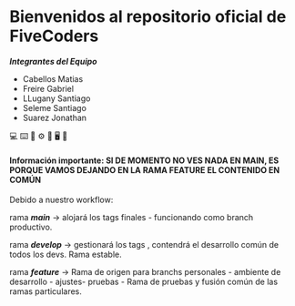 # Bienvenidos al repositorio oficial de  **FiveCoders**

***Integrantes del Equipo***

- Cabellos Matias
- Freire Gabriel
- LLugany Santiago
- Seleme Santiago
- Suarez Jonathan


💻  ⌨️ 💾 ⚙️ 🎸 🖥️ 🧠


#### Información importante:    **SI DE MOMENTO  NO VES NADA EN MAIN, ES PORQUE VAMOS DEJANDO EN LA RAMA FEATURE EL CONTENIDO EN COMÚN** 

Debido a nuestro workflow: 

rama ***main*** -> alojará los tags finales - funcionando como branch productivo.

rama ***develop*** -> gestionará los tags , contendrá el desarrollo común de todos los devs. Rama estable.

rama ***feature*** ->  Rama de origen para branchs personales - ambiente de desarrollo - ajustes- pruebas - Rama de pruebas y fusión común de las ramas particulares. 

